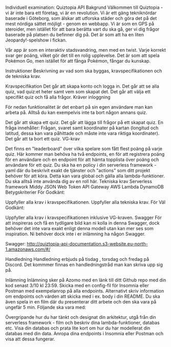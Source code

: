 Individuell examination: Quiztopia API
Bakgrund
Välkommen till Quiztopia - vi är inte bara ett företag, vi är en revolution. Vi är ett gäng tekniknördar baserade i Göteborg, som älskar att utforska städer och göra det på det mest nördiga sättet möjligt - genom en webbapp. Vi är som en GPS på steroider, men istället för att bara berätta vart du ska gå, ger vi dig frågor baserade på platsen du befinner dig på. Det är som att ha en liten Jeopardy!-spelshow i fickan.

Vår app är som en interaktiv stadsvandring, men med en twist. Varje korrekt svar ger poäng, vilket gör det till en rolig upplevelse. Det är som att spela Pokémon Go, men istället för att fånga Pokémon, fångar du kunskap.

Instruktioner
Beskrivning av vad som ska byggas, kravspecifikationen och de tekniska krav.

Kravspecifikation
Det går att skapa konto och logga in.
Det går att se alla quiz, vad quiz:et heter samt vem som skapat det.
Det går att välja ett specifikt quiz och få alla frågor.
Kräver inloggning

För nedan funktionalitet är det enbart på sin egen användare man kan arbeta på. Alltså du kan exempelvis inte ta bort någon annans quiz.

Det går att skapa ett quiz.
Det går att lägga till frågor på ett skapat quiz.
En fråga innehåller: Frågan, svaret samt koordinater på kartan (longitud och latitud, dessa kan vara påhittade och måste inte vara riktiga koordinater).
Det går att ta bort ett quiz.
VG-krav

Det finns en "leaderboard" över vilka spelare som fått flest poäng på varje quiz. Här kommer man behöva ha två endpoints, en för att registrera poäng för en användare och en endpoint för att hämta topplista över poäng och användare för ett quiz.
Du ska ha en policy i din serverless framework - yaml där du beskrivit exakt de tjänster och "actions" som ditt projekt behöver för att köra. Detta kan vara global och gälla alla lambda-funktioner. Du ska alltså inte använda dig av en roll här.
Tekniska krav
Serverless framework
Middy
JSON Web Token
API Gateway
AWS Lambda
DynamoDB
Betygskriterier
För Godkänt:

Uppfyller alla krav i kravspecifikationen.
Uppfyller alla tekniska krav.
För Väl Godkänt:

Uppfyller alla krav i kravspecifikationen inklusive VG-kraven.
Swagger
För att inspireras och få en tydligare bild kan ni kolla in denna Swagger, dock behöver det inte vara exakt enligt denna modell utan kan mer ses som inspiration. Ni behöver dock inte i er inlämning ha någon Swagger.

Swagger: http://quiztopia-api-documentation.s3-website.eu-north-1.amazonaws.com/#/

Handledning
Handledning erbjuds på tisdag , torsdag och fredag på Discord. Det kommmer finnas en handledningstråd man kan skriva upp sig på.

Inlämning
Inlämning sker på Azomo med en länk till ditt Github repo med din kod senast 3/10 kl 23:59. Skicka med en config-fil för Insomnia eller Postman med exempelanrop på alla endpoints. Alternativt skriv information om endpoints och värden att skicka med i ex. body i din README. Du ska även spela in en film där du presenterar ditt arbete och den ska vara på ungefär 5 min. Följande ska vara med:

Övergripande hur du har tänkt och designat din arkitektur, utgå från din serverless framework - film och beskriv dina lambda-funktioner, databas etc.
Visa din databas och prata lite kort om hur du har modellerat din databas med din data.
Anropa dina endpoints i Insomnia eller Postman och visa att dessa fungerar.